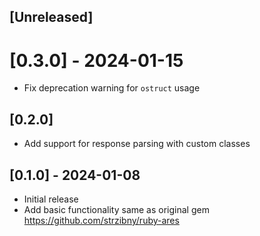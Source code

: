 ## [Unreleased]

# [0.3.0] - 2024-01-15

- Fix deprecation warning for `ostruct` usage

## [0.2.0]

- Add support for response parsing with custom classes

## [0.1.0] - 2024-01-08

- Initial release
- Add basic functionality same as original gem https://github.com/strzibny/ruby-ares
